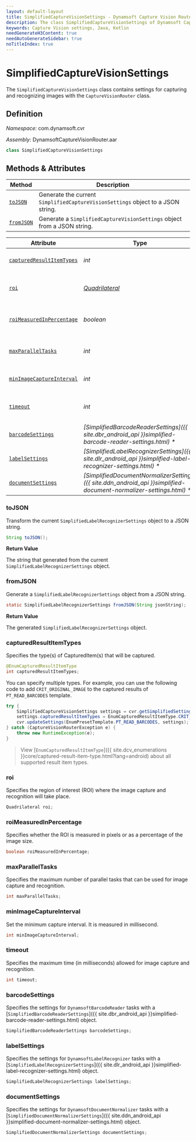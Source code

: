 ```yaml
---
layout: default-layout
title: SimplifiedCaptureVisionSettings - Dynamsoft Capture Vision Router Module Android Edition API Reference
description: The class SimplifiedCaptureVisionSettings of Dynamsoft Capture Vision Router Module contains settings for capturing and recognizing images with the CaptureVisionRouter class.
keywords: Capture Vision settings, Java, Kotlin
needGenerateH3Content: true
needAutoGenerateSidebar: true
noTitleIndex: true
---
```


# SimplifiedCaptureVisionSettings

The `SimplifiedCaptureVisionSettings` class contains settings for capturing and recognizing images with the `CaptureVisionRouter` class.

## Definition

*Namespace:* com.dynamsoft.cvr

*Assembly:* DynamsoftCaptureVisionRouter.aar

```java
class SimplifiedCaptureVisionSettings
```

## Methods & Attributes

| Method               | Description |
|----------------------|-------------|
| [`toJSON`](#tojson) | Generate the current `SimplifiedCaptureVisionSettings` object to a JSON string. |
| [`fromJSON`](#fromjson) | Generate a `SimplifiedCaptureVisionSettings` object from a JSON string. |

| Attribute | Type | Description |
| --------- | ---- | ----------- |
| [`capturedResultItemTypes`](#capturedresultitemtypes) | *int* | Specifies the type(s) of CapturedItem(s) that will be captured. |
| [`roi`](#roi) | *[Quadrilateral](../../core/basic-structures/quadrilateral.md)* | Specifies the region of interest (ROI) where the image capture and recognition will take place. |
| [`roiMeasuredInPercentage`](#roimeasuredinpercentage) | *boolean* | Specifies whether the ROI is measured in pixels or as a percentage of the image size. |
| [`maxParallelTasks`](#maxparalleltasks) | *int* | Specifies the maximum number of parallel tasks that can be used for image capture and recognition. |
| [`minImageCaptureInterval`](#minimagecaptureinterval) | *int* | Set the minimum capture interval. It is measured in millisecond. |
| [`timeout`](#timeout) | *int* | Specifies the maximum time (in milliseconds) allowed for image capture and recognition. |
| [`barcodeSettings`](#barcodesettings) | *[SimplifiedBarcodeReaderSettings]({{ site.dbr_android_api }}simplified-barcode-reader-settings.html) \** | Specifies the settings for `DynamsoftBarcodeReader` tasks. |
| [`labelSettings`](#labelsettings) | *[SimplifiedLabelRecognizerSettings]({{ site.dlr_android_api }}simplified-label-recognizer-settings.html) \** | Specifies the settings for `DynamsoftLabelRecognizer` tasks. |
| [`documentSettings`](#documentsettings) | *[SimplifiedDocumentNormalizerSettings]({{ site.ddn_android_api }}simplified-document-normalizer-settings.html) \** | Specifies the settings for `DynamsoftDocumentNormalizer` tasks. |

### toJSON

Transform the current `SimplifiedLabelRecognizerSettings` object to a JSON string.

```java
String toJSON();
```

**Return Value**

The string that generated from the current `SimplifiedLabelRecognizerSettings` object.

### fromJSON

Generate a `SimplifiedLabelRecognizerSettings` object from a JSON string.

```java
static SimplifiedLabelRecognizerSettings fromJSON(String jsonString);
```

**Return Value**

The generated `SimplifiedLabelRecognizerSettings` object.

### capturedResultItemTypes

Specifies the type(s) of CapturedItem(s) that will be captured.

```java
@EnumCapturedResultItemType
int capturedResultItemTypes;
```

You can specify multiple types. For example, you can use the following code to add `CRIT_ORIGINAL_IMAGE` to the captured results of `PT_READ_BARCODES` template.

```java
try {
    SimplifiedCaptureVisionSettings settings = cvr.getSimplifiedSettings(EnumPresetTemplate.PT_READ_BARCODES);
    settings.capturedResultItemTypes = EnumCapturedResultItemType.CRIT_BARCODE | EnumCapturedResultItemType.CRIT_ORIGINAL_IMAGE;
    cvr.updateSettings(EnumPresetTemplate.PT_READ_BARCODES, settings);
} catch (CaptureVisionRouterException e) {
    throw new RuntimeException(e);
}
```

> View [`EnumCapturedResultItemType`]({{ site.dcv_enumerations }}core/captured-result-item-type.html?lang=android) about all supported result item types.

### roi

Specifies the region of interest (ROI) where the image capture and recognition will take place.

```java
Quadrilateral roi;
```

### roiMeasuredInPercentage

Specifies whether the ROI is measured in pixels or as a percentage of the image size.

```java
boolean roiMeasuredInPercentage;
```

### maxParallelTasks

Specifies the maximum number of parallel tasks that can be used for image capture and recognition.

```java
int maxParallelTasks;
```

### minImageCaptureInterval

Set the minimum capture interval. It is measured in millisecond.

```java
int minImageCaptureInterval;
```

### timeout

Specifies the maximum time (in milliseconds) allowed for image capture and recognition.

```java
int timeout;
```

### barcodeSettings

Specifies the settings for `DynamsoftBarcodeReader` tasks with a [`SimplifiedBarcodeReaderSettings`]({{ site.dbr_android_api }}simplified-barcode-reader-settings.html) object.

```java
SimplifiedBarcodeReaderSettings barcodeSettings;
```

### labelSettings

Specifies the settings for `DynamsoftLabelRecognizer` tasks with a [`SimplifiedLabelRecognizerSettings`]({{ site.dlr_android_api }}simplified-label-recognizer-settings.html) object.

```java
SimplifiedLabelRecognizerSettings labelSettings;
```

### documentSettings

Specifies the settings for `DynamsoftDocumentNormalizer` tasks with a [`SimplifiedDocumentNormalizerSettings`]({{ site.ddn_android_api }}simplified-document-normalizer-settings.html) object.

```java
SimplifiedDocumentNormalizerSettings documentSettings;
```
